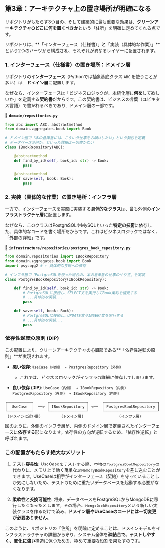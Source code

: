 ## 第3章：アーキテクチャ上の置き場所が明確になる

リポジトリがもたらす3つ目の、そして建築的に最も重要な効果は、**クリーンアーキテクチャのどこに何を置くべきか**という「住所」を明確に定めてくれる点です。

リポジトリは、\*\*「インターフェース（仕様書）」**と**「実装（具体的な作業）」\*\*という2つのパーツから構成され、それぞれが異なるレイヤーに配置されます。

### 1\. インターフェース（仕様書）の置き場所：ドメイン層

リポジトリの**インターフェース**（Pythonでは抽象基底クラス `ABC` を使うことが多い）は、**ドメイン層**に配置します。

なぜなら、インターフェースは「ビジネスロジックが、永続化層に**何を**して欲しいか」を定義する**契約書**だからです。この契約書は、ビジネスの言葉（ユビキタス言語）で書かれるべきであり、ドメイン層の一部です。

**📁 `domain/repositories.py`**

```python
from abc import ABC, abstractmethod
from domain.aggregates.book import Book

# ドメイン層で「本の倉庫番には、こういう仕事をお願いしたい」という契約を定義
# データベースが何か、といった詳細は一切書かない
class IBookRepository(ABC):

    @abstractmethod
    def find_by_id(self, book_id: str) -> Book:
        pass

    @abstractmethod
    def save(self, book: Book):
        pass
```

### 2\. 実装（具体的な作業）の置き場所：インフラ層

一方で、インターフェースを実際に実装する**具体的なクラス**は、最も外側の**インフラストラクチャ層**に配置します。

なぜなら、このクラスはPostgreSQLやMySQLといった**特定の技術**に依存した、具体的なコードを書く場所だからです。これはビジネスロジックではなく、「外部の詳細」です。

**📁 `infrastructure/repositories/postgres_book_repository.py`**

```python
from domain.repositories import IBookRepository
from domain.aggregates.book import Book
import psycopg2 # ← 具体的な技術への依存

# インフラ層で「PostgreSQLを使った場合の、本の倉庫番の仕事のやり方」を実装
class PostgresBookRepository(IBookRepository):

    def find_by_id(self, book_id: str) -> Book:
        # PostgreSQLに接続し、SELECT文を実行してBook集約を復元する
        # ...具体的な実装...
        pass

    def save(self, book: Book):
        # PostgreSQLに接続し、UPDATE文やINSERT文を実行する
        # ...具体的な実装...
        pass
```

### 依存性逆転の原則 (DIP)

この配置により、クリーンアーキテクチャの心臓部である\*\*「依存性逆転の原則」\*\*が実現されます。

  * **悪い依存**: `UseCase（内側） → PostgresRepository（外側）`

      * これでは、ビジネスロジックがインフラの詳細に依存してしまいます。

  * **良い依存 (DIP)**:
    `UseCase（内側） → IBookRepository（内側）`
    `PostgresRepository（外側） → IBookRepository（内側）`

<!-- end list -->

```
┌───────────┐      ┌─────────────────┐      ┌────────────────────────┐
│  UseCase  │  ──> │ IBookRepository │ <──  │ PostgresBookRepository │
└───────────┘      └─────────────────┘      └────────────────────────┘
 (ドメインに近い層)         (ドメイン層)                (インフラ層)
```

図のように、外側のインフラ層が、内側のドメイン層で定義されたインターフェースに**依存する**形になります。依存性の方向が逆転するため、「依存性逆転」と呼ばれます。

### この配置がもたらす絶大なメリット

1.  **テスト容易性**:
    UseCaseをテストする際、本物の`PostgresBookRepository`の代わりに、メモリ上で動く簡単な`InMemoryBookRepository`を差し込むことができます。UseCaseは相手がインターフェース（契約）を守っていることしか気にしないため、テストのために重たいデータベースを起動する必要がなくなります。

2.  **柔軟性と交換可能性**:
    将来、データベースをPostgreSQLからMongoDBに移行したくなったとします。その場合、`MongoBookRepository`という新しい実装クラスを作るだけで済み、**ドメイン層やUseCaseのコードには一切変更が必要ありません**。

このように、リポジトリの「住所」を明確に定めることは、ドメインモデルをインフラストラクチャの詳細から守り、システム全体を**疎結合で、テストしやすく、変化に強い**構造に保つための、極めて重要な役割を果たすのです。